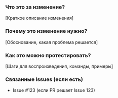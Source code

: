 ### Что это за изменение?
[Краткое описание изменения]

### Почему это изменение нужно?
[Обоснование, какая проблема решается]

### Как это можно протестировать?
[Шаги для воспроизведения, команды, примеры]

### Связанные Issues (если есть)
- Issue #123 (если PR решает Issue 123)
